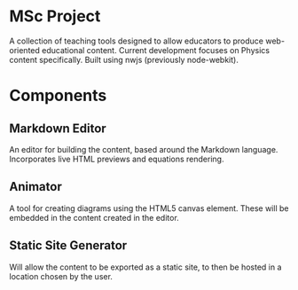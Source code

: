 # MSc Project

A collection of teaching tools designed to allow educators to produce web-oriented educational content. Current development focuses on Physics content specifically. Built using nwjs (previously node-webkit).

# Components

## Markdown Editor

An editor for building the content, based around the Markdown language. Incorporates live HTML previews and equations rendering.

## Animator

A tool for creating diagrams using the HTML5 canvas element. These will be embedded in the content created in the editor.

## Static Site Generator

Will allow the content to be exported as a static site, to then be hosted in a location chosen by the user.